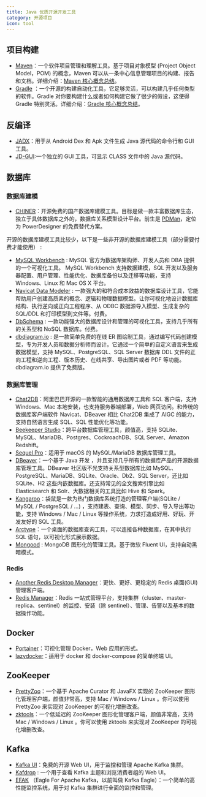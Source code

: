 ```yaml
---
title: Java 优质开源开发工具
category: 开源项目
icon: tool
---
```


## 项目构建

- [Maven](https://maven.apache.org/)：一个软件项目管理和理解工具。基于项目对象模型 (Project Object Model，POM) 的概念，Maven 可以从一条中心信息管理项目的构建、报告和文档。详细介绍：[Maven 核心概念总结](https://javaguide.cn/tools/maven/maven-core-concepts.html)。
- [Gradle](https://gradle.org/) ：一个开源的构建自动化工具，它足够灵活，可以构建几乎任何类型的软件。Gradle 对你要构建什么或者如何构建它做了很少的假设，这使得 Gradle 特别灵活。详细介绍：[Gradle 核心概念总结](https://javaguide.cn/tools/gradle/gradle-core-concepts.html)。

## 反编译

- [JADX](https://github.com/skylot/jadx)：用于从 Android Dex 和 Apk 文件生成 Java 源代码的命令行和 GUI 工具。
- [JD-GUI](https://github.com/java-decompiler/jd-gui):一个独立的 GUI 工具，可显示 CLASS 文件中的 Java 源代码。

## 数据库

### 数据库建模

- [CHINER](https://gitee.com/robergroup/chiner)：开源免费的国产数据库建模工具。目标是做一款丰富数据库生态，独立于具体数据库之外的，数据库关系模型设计平台。前生是 [PDMan](https://gitee.com/robergroup/pdman)，定位为 PowerDesigner 的免费替代方案。

开源的数据库建模工具比较少，以下是一些非开源的数据库建模工具（部分需要付费才能使用） :

- [MySQL Workbench](https://www.mysql.com/products/workbench/) : MySQL 官方为数据库架构师、开发人员和 DBA 提供的一个可视化工具。 MySQL Workbench 支持数据建模，SQL 开发以及服务器配置、用户管理、性能优化、数据库备份以及迁移等功能，支持 Windows、Linux 和 Mac OS X 平台。
- [Navicat Data Modeler](https://www.navicat.com.cn/products/navicat-data-modeler) : 一款强大的和符合成本效益的数据库设计工具，它能帮助用户创建高质素的概念、逻辑和物理数据模型。让你可视化地设计数据库结构、执行逆向或正向工程程序、从 ODBC 数据源导入模型、生成复杂的 SQL/DDL 和打印模型到文件等。付费。
- [DbSchema](https://dbschema.com/) : 一款功能强大的数据库设计和管理的可视化工具，支持几乎所有的关系型和 NoSQL 数据库。付费。
- [dbdiagram.io](https://dbdiagram.io/home) : 是一款简单免费的在线 ER 图绘制工具，通过编写代码创建模型，专为开发人员和数据分析师而设计。它通过一个简单的自定义语言来生成数据模型，支持 MySQL、PostgreSQL、SQL Server 数据库 DDL 文件的正向工程和逆向工程、版本历史、在线共享、导出图片或者 PDF 等功能。dbdiagram.io 提供了免费版。

### 数据库管理

- [Chat2DB](https://github.com/alibaba/Chat2DB)：阿里巴巴开源的一款智能的通用数据库工具和 SQL 客户端，支持 Windows、Mac 本地安装，也支持服务器端部署，Web 网页访问。和传统的数据库客户端软件 Navicat、DBeaver 相比 Chat2DB 集成了 AIGC 的能力，支持自然语言生成 SQL、SQL 性能优化等功能。
- [Beekeeper Studio](https://github.com/beekeeper-studio/beekeeper-studio)：跨平台数据库管理工具，颜值高，支持 SQLite、MySQL、MariaDB、Postgres、CockroachDB、SQL Server、Amazon Redshift。
- [Sequel Pro](https://github.com/sequelpro/sequelpro)：适用于 macOS 的 MySQL/MariaDB 数据库管理工具。
- [DBeaver](https://github.com/dbeaver/dbeaver)：一个基于 Java 开发 ，并且支持几乎所有的数据库产品的开源数据库管理工具。DBeaver 社区版不光支持关系型数据库比如 MySQL、PostgreSQL、MariaDB、SQLite、Oracle、Db2、SQL Server，还比如 SQLite、H2 这些内嵌数据库。还支持常见的全文搜索引擎比如 Elasticsearch 和 Solr、大数据相关的工具比如 Hive 和 Spark。
- [Kangaroo](https://gitee.com/dbkangaroo/kangaroo)：袋鼠是一款为热门数据库系统打造的管理客户端(SQLite / MySQL / PostgreSQL / ...) ，支持建表、查询、模型、同步、导入导出等功能，支持 Windows / Mac / Linux 等操作系统，力求打造成好用、好玩、开发友好的 SQL 工具。
- [Arctype](https://arctype.com/)：一个桌面的数据库查询工具，可以连接各种数据库，在其中执行 SQL 语句，以可视化形式展示数据。
- [Mongood](https://github.com/RenzHoly/Mongood) : MongoDB 图形化的管理工具。基于微软 Fluent UI，支持自动黑暗模式。

### Redis

- [Another Redis Desktop Manager](https://github.com/qishibo/AnotherRedisDesktopManager/blob/master/README.zh-CN.md)：更快、更好、更稳定的 Redis 桌面(GUI)管理客户端。
- [Redis Manager](https://github.com/ngbdf/redis-manager)：Redis 一站式管理平台，支持集群（cluster、master-replica、sentinel）的监控、安装（除 sentinel）、管理、告警以及基本的数据操作功能。

## Docker

- [Portainer](https://github.com/portainer/portainer)：可视化管理 Docker，Web 应用的形式。
- [lazydocker](https://github.com/jesseduffield/lazydocker)：适用于 docker 和 docker-compose 的简单终端 UI。

## ZooKeeper

- [PrettyZoo](https://github.com/vran-dev/PrettyZoo)：一个基于 Apache Curator 和 JavaFX 实现的 ZooKeeper 图形化管理客户端，颜值非常高，支持 Mac / Windows / Linux 。你可以使用 PrettyZoo 来实现对 ZooKeeper 的可视化增删改查。
- [zktools](https://zktools.readthedocs.io/en/latest/#installing)：一个低延迟的 ZooKeeper 图形化管理客户端，颜值非常高，支持 Mac / Windows / Linux 。你可以使用 zktools 来实现对 ZooKeeper 的可视化增删改查。

## Kafka

- [Kafka UI](https://github.com/provectus/kafka-ui)：免费的开源 Web UI，用于监控和管理 Apache Kafka 集群。
- [Kafdrop](https://github.com/obsidiandynamics/kafdrop) : 一个用于查看 Kafka 主题和浏览消费者组的 Web UI。
- [EFAK](https://github.com/smartloli/EFAK) （Eagle For Apache Kafka，以前叫做 Kafka Eagle）：一个简单的高性能监控系统，用于对 Kafka 集群进行全面的监控和管理。
